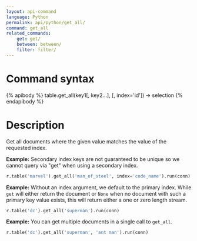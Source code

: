 ```yaml
---
layout: api-command
language: Python
permalink: api/python/get_all/
command: get_all
related_commands:
    get: get/
    between: between/
    filter: filter/
---
```


# Command syntax #

{% apibody %}
table.get_all(key1[, key2...], [, index='id']) &rarr; selection
{% endapibody %}

# Description #

Get all documents where the given value matches the value of the requested index.

__Example:__ Secondary index keys are not guaranteed to be unique so we cannot query via
"get" when using a secondary index.

```py
r.table('marvel').get_all('man_of_steel', index='code_name').run(conn)
```


__Example:__ Without an index argument, we default to the primary index. While `get` will either return the document or `None` when no document with such a primary key value exists, this will return either a one or zero length stream.

```py
r.table('dc').get_all('superman').run(conn)
```


__Example:__ You can get multiple documents in a single call to `get_all`.

```py
r.table('dc').get_all('superman', 'ant man').run(conn)
```


